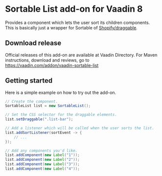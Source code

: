 # Sortable List add-on for Vaadin 8
Provides a component which lets the user sort its children components. This is basically just a wrapper for Sortable of [Shopify/draggable](https://github.com/Shopify/draggable).

## Download release
Official releases of this add-on are available at Vaadin Directory. For Maven instructions, download and reviews, go to https://vaadin.com/addon/vaadin-sortable-list

## Getting started
Here is a simple example on how to try out the add-on.
```java
// Create the component.
SortableList list = new SortableList();

// Set the CSS selector for the draggable elements.
list.setDraggable(".list-bar");

// Add a listener which will be called when the user sorts the list.
list.addSortListener(sortEvent -> {
    // ...
});

// Add any components you'd like.
list.addComponent(new Label("1"));
list.addComponent(new Label("2"));
list.addComponent(new Label("3"));
list.addComponent(new Label("4"));
```

